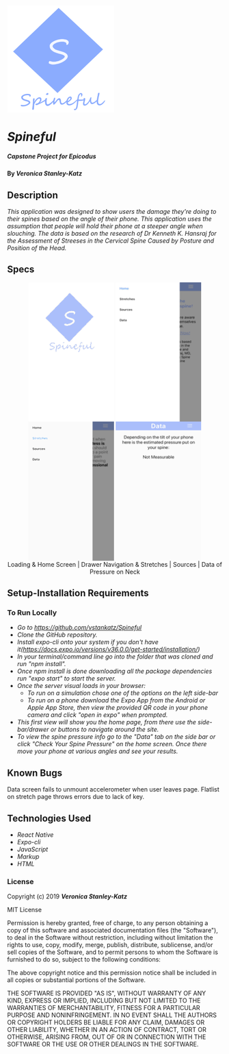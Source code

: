 <img align="center" width="250" height="250" src="./assets/icon.png">

# _Spineful_

##### _Capstone Project for Epicodus_

#### By _**Veronica Stanley-Katz**_

## Description

_This application was designed to show users the damage they're doing to their spines based on the angle of their phone. This application uses the assumption that people will hold their phone at a steeper angle when slouching. The data is based on the research of Dr Kenneth K. Hansraj for the Assessment of Streeses in the Cervical Spine Caused by Posture and Position of the Head._

## Specs

<p align='center'>
<img align="center" width="200" height="325" src="./assets/images/loading.GIF"> <img align="center" width="200" height="325" src="./assets/images/stretches.GIF"> <img align="center" width="200" height="325" src="./assets/images/source.GIF"> <img align="center" width="200" height="325" src="./assets/images/dataGif.GIF"> 
<br> Loading & Home Screen   |   Drawer Navigation & Stretches    |  Sources | Data of Pressure on Neck
</p>

<!-- |Specs|Input|Output|
|-|-|-|
|The program should allow a user to view the estimated weight pressured on their spine given specific phone angles.| Accelerometer Z < -.27, y < 0 | 27 lbs |
|The program should allow a user to access stretch information.| Navi: Stretches |List of Stretches| -->

## Setup-Installation Requirements

### To Run Locally

- _Go to https://github.com/vstankatz/Spineful_
- _Clone the GitHub repository._
- _Install expo-cli onto your system if you don't have it(https://docs.expo.io/versions/v36.0.0/get-started/installation/)_
- _In your terminal/command line go into the folder that was cloned and run "npm install"._
- _Once npm install is done downloading all the package dependencies run "expo start" to start the server._
- _Once the server visual loads in your browser:_
  - _To run on a simulation chose one of the options on the left side-bar_
  - _To run on a phone download the Expo App from the Android or Apple App Store, then view the provided QR code in your phone camera and click "open in expo" when prompted._
- _This first view will show you the home page, from there use the side-bar/drawer or buttons to navigate around the site._
- _To view the spine pressure info go to the "Data" tab on the side bar or click "Check Your Spine Pressure" on the home screen. Once there move your phone at various angles and see your results._

## Known Bugs

Data screen fails to unmount accelerometer when user leaves page. Flatlist on stretch page throws errors due to lack of key.

## Technologies Used

- _React Native_
- _Expo-cli_
- _JavaScript_
- _Markup_
- _HTML_

### License

Copyright (c) 2019 **_Veronica Stanley-Katz_**

MIT License

Permission is hereby granted, free of charge, to any person obtaining a copy
of this software and associated documentation files (the "Software"), to deal
in the Software without restriction, including without limitation the rights
to use, copy, modify, merge, publish, distribute, sublicense, and/or sell
copies of the Software, and to permit persons to whom the Software is
furnished to do so, subject to the following conditions:

The above copyright notice and this permission notice shall be included in all
copies or substantial portions of the Software.

THE SOFTWARE IS PROVIDED "AS IS", WITHOUT WARRANTY OF ANY KIND, EXPRESS OR
IMPLIED, INCLUDING BUT NOT LIMITED TO THE WARRANTIES OF MERCHANTABILITY,
FITNESS FOR A PARTICULAR PURPOSE AND NONINFRINGEMENT. IN NO EVENT SHALL THE
AUTHORS OR COPYRIGHT HOLDERS BE LIABLE FOR ANY CLAIM, DAMAGES OR OTHER
LIABILITY, WHETHER IN AN ACTION OF CONTRACT, TORT OR OTHERWISE, ARISING FROM,
OUT OF OR IN CONNECTION WITH THE SOFTWARE OR THE USE OR OTHER DEALINGS IN THE
SOFTWARE.
